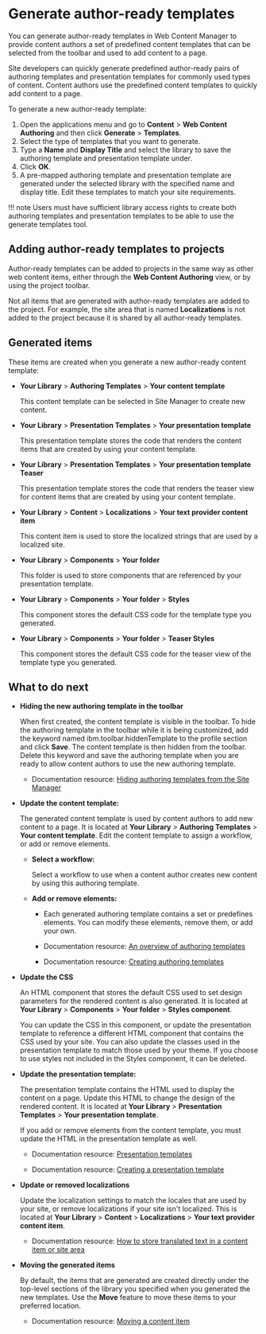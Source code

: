 # Generate author-ready templates

You can generate author-ready templates in Web Content Manager to provide content authors a set of predefined content templates that can be selected from the toolbar and used to add content to a page.

Site developers can quickly generate predefined author-ready pairs of authoring templates and presentation templates for commonly used types of content. Content authors use the predefined content templates to quickly add content to a page.

To generate a new author-ready template:

1.  Open the applications menu and go to **Content** \> **Web Content Authoring** and then click **Generate** \> **Templates**.
2.  Select the type of templates that you want to generate.
3.  Type a **Name** and **Display Title** and select the library to save the authoring template and presentation template under.
4.  Click **OK**.
5.  A pre-mapped authoring template and presentation template are generated under the selected library with the specified name and display title. Edit these templates to match your site requirements.

!!! note
    Users must have sufficient library access rights to create both authoring templates and presentation templates to be able to use the generate templates tool.

## Adding author-ready templates to projects

Author-ready templates can be added to projects in the same way as other web content items, either through the **Web Content Authoring** view, or by using the project toolbar.

Not all items that are generated with author-ready templates are added to the project. For example, the site area that is named **Localizations** is not added to the project because it is shared by all author-ready templates.

## Generated items

These items are created when you generate a new author-ready content template:

-   **Your Library** \> **Authoring Templates** \> **Your content template**

    This content template can be selected in Site Manager to create new content.

-   **Your Library** \> **Presentation Templates** \> **Your presentation template**

    This presentation template stores the code that renders the content items that are created by using your content template.

-   **Your Library** \> **Presentation Templates** \> **Your presentation template Teaser**

    This presentation template stores the code that renders the teaser view for content items that are created by using your content template.

-   **Your Library** \> **Content** \> **Localizations** \> **Your text provider content item**

    This content item is used to store the localized strings that are used by a localized site.

-   **Your Library** \> **Components** \> **Your folder**

    This folder is used to store components that are referenced by your presentation template.

-   **Your Library** \> **Components** \> **Your folder** \> **Styles**

    This component stores the default CSS code for the template type you generated.

-   **Your Library** \> **Components** \> **Your folder** \> **Teaser Styles**

    This component stores the default CSS code for the teaser view of the template type you generated.


## What to do next

-   **Hiding the new authoring template in the toolbar**

    When first created, the content template is visible in the toolbar. To hide the authoring template in the toolbar while it is being customized, add the keyword named ibm.toolbar.hiddenTemplate to the profile section and click **Save**. The content template is then hidden from the toolbar. Delete this keyword and save the authoring template when you are ready to allow content authors to use the new authoring template.

    -   Documentation resource: [Hiding authoring templates from the Site Manager](../../../build_sites/create_sites/site_prep_content_author/custom_site_manager/custom_create_content_view/epc_wcm_hide_authoring_templates.md)

-   **Update the content template:**

    The generated content template is used by content authors to add new content to a page. It is located at **Your Library** \> **Authoring Templates** \> **Your content template**. Edit the content template to assign a workflow, or add or remove elements.

    -   **Select a workflow:**

        Select a workflow to use when a content author creates new content by using this authoring template.

    -   **Add or remove elements:**

        - Each generated authoring template contains a set or predefines elements. You can modify these elements, remove them, or add your own.

        -   Documentation resource: [An overview of authoring templates](../../../build_sites/create_sites/create_reusable_assets/wcm_dev_auth-temp_overview.md) 

        -   Documentation resource: [Creating authoring templates](../../../manage_content/wcm_authoring/authoring_portlet/content_management_artifacts/creating_authoring_templates/index.md)

-   **Update the CSS**

    An HTML component that stores the default CSS used to set design parameters for the rendered content is also generated. It is located at **Your Library** \> **Components** \> **Your folder** \> **Styles component**.

    You can update the CSS in this component, or update the presentation template to reference a different HTML component that contains the CSS used by your site. You can also update the classes used in the presentation template to match those used by your theme. If you choose to use styles not included in the Styles component, it can be deleted.

-   **Update the presentation template:**

    The presentation template contains the HTML used to display the content on a page. Update this HTML to change the design of the rendered content. It is located at **Your Library** \> **Presentation Templates** \> **Your presentation template**.

    If you add or remove elements from the content template, you must update the HTML in the presentation template as well.

    -   Documentation resource: [Presentation templates](../../../build_sites/create_sites/create_reusable_assets/presentation_template/index.md)

    -   Documentation resource: [Creating a presentation template](../../../manage_content/wcm_authoring/authoring_portlet/content_management_artifacts/wcm_dev_pres-temp.md)

-   **Update or removed localizations**

    Update the localization settings to match the locales that are used by your site, or remove localizations if your site isn't localized. This is located at **Your Library** \> **Content** \> **Localizations** \> **Your text provider content item**.

    -   Documentation resource: [How to store translated text in a content item or site area](.././../../manage_content/wcm_development/wcm_dev_storing_translated_text.md)
    
-   **Moving the generated items**

    By default, the items that are generated are created directly under the top-level sections of the library you specified when you generated the new templates. Use the **Move** feature to move these items to your preferred location.

    -   Documentation resource: [Moving a content item](../../../manage_content/wcm_authoring/authoring_portlet/content_management_artifacts/content_items/howto_move_copy_link_items/wcm_dev_content_linking_moving.md)


